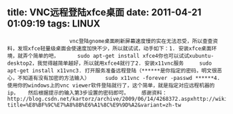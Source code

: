 title: VNC远程登陆xfce桌面
date: 2011-04-21 01:09:19
tags: LINUX
---


						vnc登陆gnome桌面刷新屏幕速度慢的实在无法忍受，所以查查资料，发现xfce轻量级桌面会使速度加快不少，所以就试试，动手如下：1. 安装xfce桌面环境，就弄个简单的吧，      sudo apt-get install xfce4你也可以试试xubuntu-desktop2，我觉得越简单越好，所以就用xfce4就行了2. 安装x11vnc服务     sudo apt-get install x11vnc3. 打开服务准备远程登陆（******是你指定的密码，明文很恶心，不知道有没有加密的方法输入）     sudo x11vnc -forever -passwd ******4. 使用你的windows上的vnc viewer软件登陆就行了，这个简单，就是指定对应远程机器的ip，   然后根据提示的输入第3步设置的密码即可。    感谢资料：http://blog.csdn.net/kartorz/archive/2009/06/14/4268372.aspxhttp://wiki.ubuntu.org.cn/index.php?title=%E8%BF%9C%E7%A8%8B%E6%A1%8C%E9%9D%A2&variant=zh-tw                                   